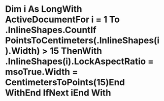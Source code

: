 # Dim i As LongWith ActiveDocumentFor i = 1 To .InlineShapes.CountIf PointsToCentimeters(.InlineShapes(i).Width) > 15 ThenWith .InlineShapes(i).LockAspectRatio = msoTrue.Width = CentimetersToPoints(15)End WithEnd IfNext iEnd With